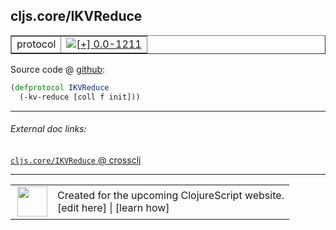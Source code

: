 ## cljs.core/IKVReduce



 <table border="1">
<tr>
<td>protocol</td>
<td><a href="https://github.com/cljsinfo/cljs-api-docs/tree/0.0-1211"><img valign="middle" alt="[+] 0.0-1211" title="Added in 0.0-1211" src="https://img.shields.io/badge/+-0.0--1211-lightgrey.svg"></a> </td>
</tr>
</table>









Source code @ [github](https://github.com/clojure/clojurescript/blob/r1443/src/cljs/cljs/core.cljs#L208-L209):

```clj
(defprotocol IKVReduce
  (-kv-reduce [coll f init]))
```

<!--
Repo - tag - source tree - lines:

 <pre>
clojurescript @ r1443
└── src
    └── cljs
        └── cljs
            └── <ins>[core.cljs:208-209](https://github.com/clojure/clojurescript/blob/r1443/src/cljs/cljs/core.cljs#L208-L209)</ins>
</pre>

-->

---



###### External doc links:

[`cljs.core/IKVReduce` @ crossclj](http://crossclj.info/fun/cljs.core.cljs/IKVReduce.html)<br>

---

 <table>
<tr><td>
<img valign="middle" align="right" width="48px" src="http://i.imgur.com/Hi20huC.png">
</td><td>
Created for the upcoming ClojureScript website.<br>
[edit here] | [learn how]
</td></tr></table>

[edit here]:https://github.com/cljsinfo/cljs-api-docs/blob/master/cljsdoc/cljs.core/IKVReduce.cljsdoc
[learn how]:https://github.com/cljsinfo/cljs-api-docs/wiki/cljsdoc-files

<!--

This information was too distracting to show to readers, but I'll leave it
commented here since it is helpful to:

- pretty-print the data used to generate this document
- and show how to retrieve that data



The API data for this symbol:

```clj
{:ns "cljs.core",
 :name "IKVReduce",
 :type "protocol",
 :full-name-encode "cljs.core/IKVReduce",
 :source {:code "(defprotocol IKVReduce\n  (-kv-reduce [coll f init]))",
          :title "Source code",
          :repo "clojurescript",
          :tag "r1443",
          :filename "src/cljs/cljs/core.cljs",
          :lines [208 209]},
 :methods [{:name "-kv-reduce",
            :signature ["[coll f init]"],
            :docstring nil}],
 :full-name "cljs.core/IKVReduce",
 :history [["+" "0.0-1211"]]}

```

Retrieve the API data for this symbol:

```clj
;; from Clojure REPL
(require '[clojure.edn :as edn])
(-> (slurp "https://raw.githubusercontent.com/cljsinfo/cljs-api-docs/catalog/cljs-api.edn")
    (edn/read-string)
    (get-in [:symbols "cljs.core/IKVReduce"]))
```

-->
